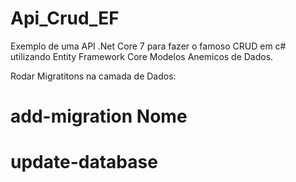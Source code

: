 # Api_Crud_EF
Exemplo de uma API .Net Core 7 para fazer o famoso CRUD em c# utilizando Entity Framework Core
Modelos Anemicos de Dados.

Rodar Migratitons na camada de Dados:

# add-migration Nome
# update-database

